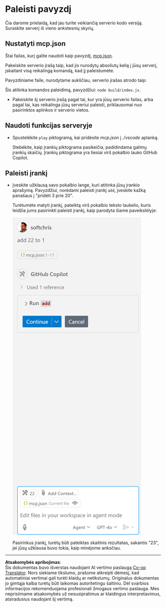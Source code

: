 <!--
CO_OP_TRANSLATOR_METADATA:
{
  "original_hash": "5ef8f5821c1a04f7b1fc4f15098ecab8",
  "translation_date": "2025-08-26T20:39:17+00:00",
  "source_file": "03-GettingStarted/04-vscode/solution/README.md",
  "language_code": "lt"
}
-->
# Paleisti pavyzdį

Čia darome prielaidą, kad jau turite veikiančią serverio kodo versiją. Suraskite serverį iš vieno ankstesnių skyrių.

## Nustatyti mcp.json

Štai failas, kurį galite naudoti kaip pavyzdį, [mcp.json](../../../../../03-GettingStarted/04-vscode/solution/mcp.json).

Pakeiskite serverio įrašą taip, kad jis nurodytų absoliutų kelią į jūsų serverį, įskaitant visą reikalingą komandą, kad jį paleistumėte.

Pavyzdiniame faile, nurodytame aukščiau, serverio įrašas atrodo taip:

Šis atitinka komandos paleidimą, pavyzdžiui: `node build/index.js`.

- Pakeiskite šį serverio įrašą pagal tai, kur yra jūsų serverio failas, arba pagal tai, kas reikalinga jūsų serveriui paleisti, priklausomai nuo pasirinktos aplinkos ir serverio vietos.

## Naudoti funkcijas serveryje

- Spustelėkite `play` piktogramą, kai pridėsite *mcp.json* į *./vscode* aplanką.

    Stebėkite, kaip įrankių piktograma pasikeičia, padidindama galimų įrankių skaičių. Įrankių piktograma yra tiesiai virš pokalbio lauko GitHub Copilot.

## Paleisti įrankį

- Įveskite užklausą savo pokalbio lange, kuri atitinka jūsų įrankio aprašymą. Pavyzdžiui, norėdami paleisti įrankį `add`, įveskite kažką panašaus į "pridėti 3 prie 20".

    Turėtumėte matyti įrankį, pateiktą virš pokalbio teksto laukelio, kuris leidžia jums pasirinkti paleisti įrankį, kaip parodyta šiame paveikslėlyje:

    ![VS Code rodo, kad nori paleisti įrankį](../../../../../translated_images/vscode-agent.d5a0e0b897331060518fe3f13907677ef52b879db98c64d68a38338608f3751e.lt.png)

    Pasirinkus įrankį, turėtų būti pateiktas skaitinis rezultatas, sakantis "23", jei jūsų užklausa buvo tokia, kaip minėjome anksčiau.

---

**Atsakomybės apribojimas**:  
Šis dokumentas buvo išverstas naudojant AI vertimo paslaugą [Co-op Translator](https://github.com/Azure/co-op-translator). Nors siekiame tikslumo, prašome atkreipti dėmesį, kad automatiniai vertimai gali turėti klaidų ar netikslumų. Originalus dokumentas jo gimtąja kalba turėtų būti laikomas autoritetingu šaltiniu. Dėl svarbios informacijos rekomenduojama profesionali žmogaus vertimo paslauga. Mes neprisiimame atsakomybės už nesusipratimus ar klaidingus interpretavimus, atsiradusius naudojant šį vertimą.